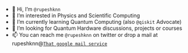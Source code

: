 - 👋 Hi, I’m `@rupeshknn`
- 👀 I’m interested in Physics and Scientific Computing
- 🌱 I’m currently learning Quantum Computing (also `@qiskit` Advocate)
- 💞️ I’m looking for Quantum Hardware discussions, projects or courses
- 📫 You can reach me `@rupeshknn` on twitter or drop a mail at rupeshknn@[`That google mail service`](https://www.gmail.com)

<!---
rupeshknn/rupeshknn is a ✨ special ✨ repository because its `README.md` (this file) appears on your GitHub profile.
You can click the Preview link to take a look at your changes.
--->
